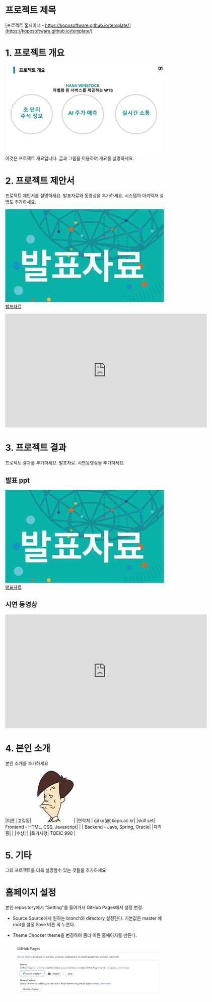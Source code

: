 # 프로젝트 제목

[프로젝트 홈페이지 - https://koposoftware.github.io/template/](https://koposoftware.github.io/template/)

# 1. 프로젝트 개요

<img src="발표자료/최종프로젝트_정해명_발표자료/슬라이드3.PNG"/>
이것은 프로젝트 개요입니다. 글과 그림을 이용하여 개요를 설명하세요.

# 2. 프로젝트 제안서

프로젝트 제안서를 설명하세요. 발표자료와 동영상을 추가하세요. 시스템의 아키텍쳐 설명도 추가하세요.

   <img src="ppt.jpg"/>[발표자료](/project.pptx)<br>
   <iframe id="ytplayer" type="text/html" width="640" height="360" src="https://www.youtube.com/embed/6LxbdIjWP04" frameborder="0"></iframe>
 

# 3. 프로젝트 결과
프로젝트 결과를 추가하세요. 발표자료. 시연동영상을 추가하세요.

## 발표 ppt 
   <img src="ppt.jpg"/>[발표자료](/project.pptx)<br>

## 시연 동영상 

   <iframe id="ytplayer" type="text/html" width="640" height="360" src="https://www.youtube.com/embed/6LxbdIjWP04" frameborder="0"></iframe>

# 4. 본인 소개

본인 소개를 추가하세요

|이름 |고길동|![gdKO](/gdko.jpg)|
|연락처 | gdko(@)kopo.ac.kr|
|skill set| Frontend - HTML, CSS, Javascript|
| | Backend - Java, Spring, Oracle|
|자격증|  |
|수상| |
|특기사항|  TOEIC 990 |

# 5. 기타
그외 프로젝트를 더욱 설명할수 있는 것들을 추가하세요

# 홈페이지 설정
 본인 repository에서 "Setting"를 들어가서 GitHub Pages에서 설정 변경.
* Source
 Source에서 원하는 branch와 directory 설정한다. 
 기본값은 master 에 root를 설정 
 Save 버튼 꼭 누른다.
 
 * Theme Chooser
 theme을 변경하여 좀더 이쁜 홈페이지를 만든다.
   
   <img src="homepage.JPG"/><br>
   
 
